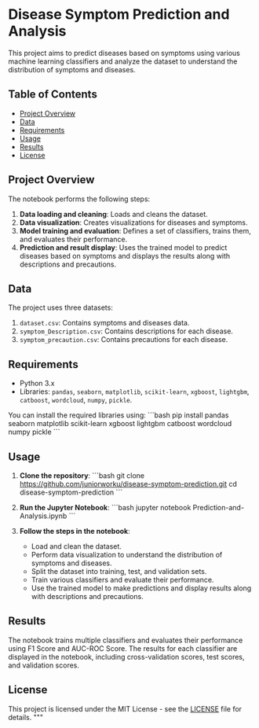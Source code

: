 # Disease Symptom Prediction and Analysis

This project aims to predict diseases based on symptoms using various machine learning classifiers and analyze the dataset to understand the distribution of symptoms and diseases.

## Table of Contents
- [Project Overview](#project-overview)
- [Data](#data)
- [Requirements](#requirements)
- [Usage](#usage)
- [Results](#results)
- [License](#license)

## Project Overview
The notebook performs the following steps:
1. **Data loading and cleaning**: Loads and cleans the dataset.
2. **Data visualization**: Creates visualizations for diseases and symptoms.
3. **Model training and evaluation**: Defines a set of classifiers, trains them, and evaluates their performance.
4. **Prediction and result display**: Uses the trained model to predict diseases based on symptoms and displays the results along with descriptions and precautions.

## Data
The project uses three datasets:
1. `dataset.csv`: Contains symptoms and diseases data.
2. `symptom_Description.csv`: Contains descriptions for each disease.
3. `symptom_precaution.csv`: Contains precautions for each disease.

## Requirements
- Python 3.x
- Libraries: `pandas`, `seaborn`, `matplotlib`, `scikit-learn`, `xgboost`, `lightgbm`, `catboost`, `wordcloud`, `numpy`, `pickle`.

You can install the required libraries using:
\`\`\`bash
pip install pandas seaborn matplotlib scikit-learn xgboost lightgbm catboost wordcloud numpy pickle
\`\`\`

## Usage
1. **Clone the repository**:
   \`\`\`bash
   git clone https://github.com/juniorworku/disease-symptom-prediction.git
   cd disease-symptom-prediction
   \`\`\`

2. **Run the Jupyter Notebook**:
   \`\`\`bash
   jupyter notebook Prediction-and-Analysis.ipynb
   \`\`\`

3. **Follow the steps in the notebook**:
   - Load and clean the dataset.
   - Perform data visualization to understand the distribution of symptoms and diseases.
   - Split the dataset into training, test, and validation sets.
   - Train various classifiers and evaluate their performance.
   - Use the trained model to make predictions and display results along with descriptions and precautions.

## Results
The notebook trains multiple classifiers and evaluates their performance using F1 Score and AUC-ROC Score. The results for each classifier are displayed in the notebook, including cross-validation scores, test scores, and validation scores.

## License
This project is licensed under the MIT License - see the [LICENSE](LICENSE) file for details.
"""
